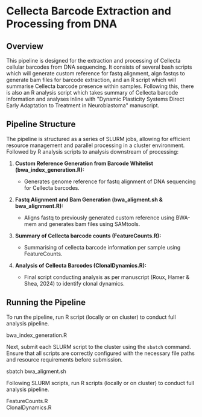# Cellecta Barcode Extraction and Processing from DNA

## Overview

This pipeline is designed for the extraction and processing of Cellecta cellular barcodes from DNA sequencing. It consists of several bash scripts which will generate custom reference for fastq alignment, algn fastqs to generate bam files for barcode extraction, and an R script which will summarise Cellecta barcode presence within samples. Following this, there is also an R analysis script which takes summary of Cellecta barcode information and analyses inline with "Dynamic Plasticity Systems Direct Early Adaptation to Treatment in Neuroblastoma" manuscript.

## Pipeline Structure

The pipeline is structured as a series of SLURM jobs, allowing for efficient resource management and parallel processing in a cluster environment. Followed by R analysis scripts to analysis downstream of processing:

1. **Custom Reference Generation from Barcode Whitelist (bwa_index_generation.R):** 
   - Generates genome reference for fastq alignment of DNA sequencing for Cellecta barcodes.

2. **Fastq Alignment and Bam Generation (bwa_aligment.sh & bwa_alignment.R):**
   - Aligns fastq to previously generated custom reference using BWA-mem and generates bam files using SAMtools.

3. **Summary of Cellecta barcode counts (FeatureCounts.R):**
   - Summarising of cellecta barcode information per sample using FeatureCounts.

4. **Analysis of Cellecta Barcodes (ClonalDynamics.R):**
   - Final script conducting analysis as per manuscript (Roux, Hamer & Shea, 2024) to identify clonal dynamics.

## Running the Pipeline

To run the pipeline, run R script (locally or on cluster) to conduct full analysis pipeline.

bwa_index_generation.R

Next, submit each SLURM script to the cluster using the `sbatch` command. Ensure that all scripts are correctly configured with the necessary file paths and resource requirements before submission.

sbatch bwa_aligment.sh 

Following SLURM scripts, run R scripts (locally or on cluster) to conduct full analysis pipeline.

FeatureCounts.R \
ClonalDynamics.R
